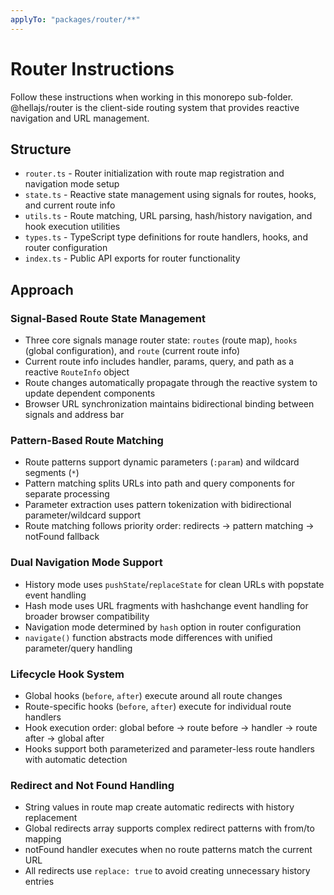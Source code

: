 ```yaml
---
applyTo: "packages/router/**"
---
```


# Router Instructions

Follow these instructions when working in this monorepo sub-folder. @hellajs/router is the client-side routing system that provides reactive navigation and URL management.

## Structure
- `router.ts` - Router initialization with route map registration and navigation mode setup
- `state.ts` - Reactive state management using signals for routes, hooks, and current route info
- `utils.ts` - Route matching, URL parsing, hash/history navigation, and hook execution utilities
- `types.ts` - TypeScript type definitions for route handlers, hooks, and router configuration
- `index.ts` - Public API exports for router functionality

## Approach

### Signal-Based Route State Management
- Three core signals manage router state: `routes` (route map), `hooks` (global configuration), and `route` (current route info)
- Current route info includes handler, params, query, and path as a reactive `RouteInfo` object
- Route changes automatically propagate through the reactive system to update dependent components
- Browser URL synchronization maintains bidirectional binding between signals and address bar

### Pattern-Based Route Matching
- Route patterns support dynamic parameters (`:param`) and wildcard segments (`*`)
- Pattern matching splits URLs into path and query components for separate processing
- Parameter extraction uses pattern tokenization with bidirectional parameter/wildcard support
- Route matching follows priority order: redirects → pattern matching → notFound fallback

### Dual Navigation Mode Support
- History mode uses `pushState`/`replaceState` for clean URLs with popstate event handling
- Hash mode uses URL fragments with hashchange event handling for broader browser compatibility
- Navigation mode determined by `hash` option in router configuration
- `navigate()` function abstracts mode differences with unified parameter/query handling

### Lifecycle Hook System
- Global hooks (`before`, `after`) execute around all route changes
- Route-specific hooks (`before`, `after`) execute for individual route handlers
- Hook execution order: global before → route before → handler → route after → global after
- Hooks support both parameterized and parameter-less route handlers with automatic detection

### Redirect and Not Found Handling
- String values in route map create automatic redirects with history replacement
- Global redirects array supports complex redirect patterns with from/to mapping
- notFound handler executes when no route patterns match the current URL
- All redirects use `replace: true` to avoid creating unnecessary history entries